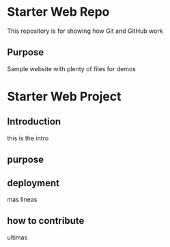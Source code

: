 # Starter Web Repo

This repository is for showing how Git and GitHub work

## Purpose

Sample website with plenty of files for demos

# Starter Web Project 

## Introduction

this is the intro 
## purpose 

## deployment

mas lineas 

## how to contribute 

ultimas 